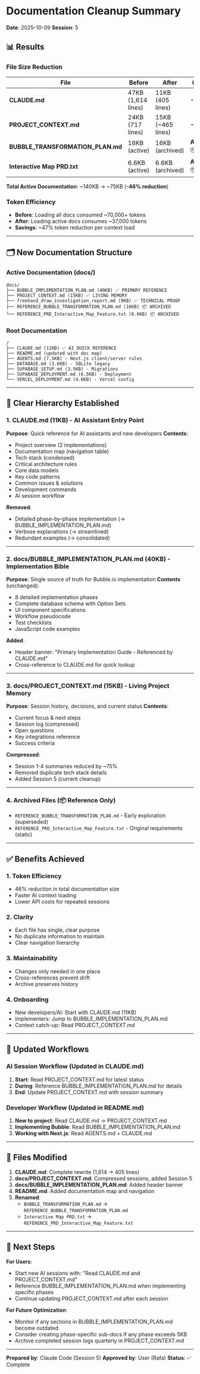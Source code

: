 # Documentation Cleanup Summary
**Date**: 2025-10-09
**Session**: 5

## 📊 Results

### File Size Reduction

| File | Before | After | Change |
|------|--------|-------|--------|
| **CLAUDE.md** | 47KB (1,614 lines) | 11KB (405 lines) | **-77%** ✅ |
| **PROJECT_CONTEXT.md** | 24KB (717 lines) | 15KB (~465 lines) | **-38%** ✅ |
| **BUBBLE_TRANSFORMATION_PLAN.md** | 16KB (active) | 16KB (archived) | **Archived** 📦 |
| **Interactive Map PRD.txt** | 6.6KB (active) | 6.6KB (archived) | **Archived** 📦 |

**Total Active Documentation**: ~140KB → ~75KB (**-46% reduction**)

### Token Efficiency

- **Before**: Loading all docs consumed ~70,000+ tokens
- **After**: Loading active docs consumes ~37,000 tokens
- **Savings**: ~47% token reduction per context load

---

## 🗂️ New Documentation Structure

### Active Documentation (docs/)
```
docs/
├── BUBBLE_IMPLEMENTATION_PLAN.md (40KB) ✅ PRIMARY REFERENCE
├── PROJECT_CONTEXT.md (15KB) ✅ LIVING MEMORY
├── freehand_draw_investigation_report.md (9KB) ✅ TECHNICAL PROOF
├── REFERENCE_BUBBLE_TRANSFORMATION_PLAN.md (16KB) 📦 ARCHIVED
└── REFERENCE_PRD_Interactive_Map_Feature.txt (6.6KB) 📦 ARCHIVED
```

### Root Documentation
```
/
├── CLAUDE.md (11KB) ✅ AI QUICK REFERENCE
├── README.md (updated with doc map)
├── AGENTS.md (7.5KB) - Next.js client/server rules
├── DATABASE.md (3.6KB) - SQLite legacy
├── SUPABASE_SETUP.md (3.5KB) - Migrations
├── SUPABASE_DEPLOYMENT.md (6.5KB) - Deployment
└── VERCEL_DEPLOYMENT.md (4.6KB) - Vercel config
```

---

## 🎯 Clear Hierarchy Established

### 1. **CLAUDE.md** (11KB) - AI Assistant Entry Point
**Purpose**: Quick reference for AI assistants and new developers
**Contents**:
- Project overview (2 implementations)
- Documentation map (navigation table)
- Tech stack (condensed)
- Critical architecture rules
- Core data models
- Key code patterns
- Common issues & solutions
- Development commands
- AI session workflow

**Removed**:
- Detailed phase-by-phase implementation (→ BUBBLE_IMPLEMENTATION_PLAN.md)
- Verbose explanations (→ streamlined)
- Redundant examples (→ consolidated)

---

### 2. **docs/BUBBLE_IMPLEMENTATION_PLAN.md** (40KB) - Implementation Bible
**Purpose**: Single source of truth for Bubble.io implementation
**Contents** (unchanged):
- 8 detailed implementation phases
- Complete database schema with Option Sets
- UI component specifications
- Workflow pseudocode
- Test checklists
- JavaScript code examples

**Added**:
- Header banner: "Primary Implementation Guide - Referenced by CLAUDE.md"
- Cross-reference to CLAUDE.md for quick lookup

---

### 3. **docs/PROJECT_CONTEXT.md** (15KB) - Living Project Memory
**Purpose**: Session history, decisions, and current status
**Contents**:
- Current focus & next steps
- Session log (compressed)
- Open questions
- Key integrations reference
- Success criteria

**Compressed**:
- Session 1-4 summaries reduced by ~75%
- Removed duplicate tech stack details
- Added Session 5 (current cleanup)

---

### 4. **Archived Files** (📦 Reference Only)
- `REFERENCE_BUBBLE_TRANSFORMATION_PLAN.md` - Early exploration (superseded)
- `REFERENCE_PRD_Interactive_Map_Feature.txt` - Original requirements (static)

---

## ✅ Benefits Achieved

### 1. **Token Efficiency**
- 46% reduction in total documentation size
- Faster AI context loading
- Lower API costs for repeated sessions

### 2. **Clarity**
- Each file has single, clear purpose
- No duplicate information to maintain
- Clear navigation hierarchy

### 3. **Maintainability**
- Changes only needed in one place
- Cross-references prevent drift
- Archive preserves history

### 4. **Onboarding**
- New developers/AI: Start with CLAUDE.md (11KB)
- Implementers: Jump to BUBBLE_IMPLEMENTATION_PLAN.md
- Context catch-up: Read PROJECT_CONTEXT.md

---

## 🔄 Updated Workflows

### AI Session Workflow (Updated in CLAUDE.md)
1. **Start**: Read PROJECT_CONTEXT.md for latest status
2. **During**: Reference BUBBLE_IMPLEMENTATION_PLAN.md for details
3. **End**: Update PROJECT_CONTEXT.md with session summary

### Developer Workflow (Updated in README.md)
1. **New to project**: Read CLAUDE.md → PROJECT_CONTEXT.md
2. **Implementing Bubble**: Read BUBBLE_IMPLEMENTATION_PLAN.md
3. **Working with Next.js**: Read AGENTS.md + CLAUDE.md

---

## 📝 Files Modified

1. **CLAUDE.md**: Complete rewrite (1,614 → 405 lines)
2. **docs/PROJECT_CONTEXT.md**: Compressed sessions, added Session 5
3. **docs/BUBBLE_IMPLEMENTATION_PLAN.md**: Added header banner
4. **README.md**: Added documentation map and navigation
5. **Renamed**:
   - `BUBBLE_TRANSFORMATION_PLAN.md` → `REFERENCE_BUBBLE_TRANSFORMATION_PLAN.md`
   - `Interactive Map PRD.txt` → `REFERENCE_PRD_Interactive_Map_Feature.txt`

---

## 🚀 Next Steps

**For Users**:
- Start new AI sessions with: "Read CLAUDE.md and PROJECT_CONTEXT.md"
- Reference BUBBLE_IMPLEMENTATION_PLAN.md when implementing specific phases
- Continue updating PROJECT_CONTEXT.md after each session

**For Future Optimization**:
- Monitor if any sections in BUBBLE_IMPLEMENTATION_PLAN.md become outdated
- Consider creating phase-specific sub-docs if any phase exceeds 5KB
- Archive completed session logs quarterly in PROJECT_CONTEXT.md

---

**Prepared by**: Claude Code (Session 5)
**Approved by**: User (Rafa)
**Status**: ✅ Complete
